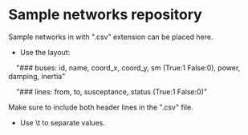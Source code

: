 # Sample networks repository

Sample networks in with ".csv" extension can be placed here. 

* Use the layout:

&nbsp;&nbsp;&nbsp; "### buses: id, name, coord_x, coord_y, sm (True:1 False:0), power, damping, inertia"

&nbsp;&nbsp;&nbsp; "### lines: from, to, susceptance, status (True:1 False:0)"

Make sure to include both header lines in the ".csv" file.

* Use \t to separate values.





 
